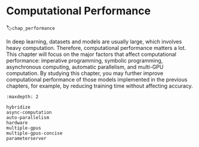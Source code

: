 # Computational Performance
:label:`chap_performance`

In deep learning, 
datasets and models are usually large,
which involves heavy computation.
Therefore, computational performance matters a lot.
This chapter will focus on the major factors that affect computational performance:
imperative programming, symbolic programming, asynchronous computing, automatic parallelism, and multi-GPU computation.
By studying this chapter, you may further improve computational performance of those models implemented in the previous chapters,
for example, by reducing training time without affecting accuracy.

```toc
:maxdepth: 2

hybridize
async-computation
auto-parallelism
hardware
multiple-gpus
multiple-gpus-concise
parameterserver
```
